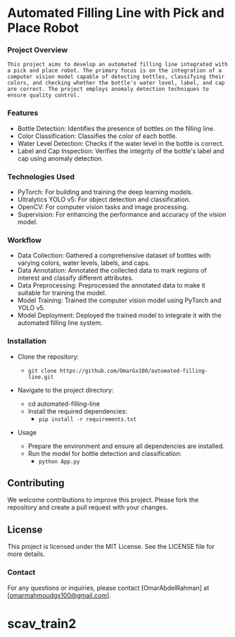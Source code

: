 # **Automated Filling Line with Pick and Place Robot**
### **Project Overview**
    This project aims to develop an automated filling line integrated with a pick and place robot. The primary focus is on the integration of a computer vision model capable of detecting bottles, classifying their colors, and checking whether the bottle's water level, label, and cap are correct. The project employs anomaly detection techniques to ensure quality control.

### **Features**
- Bottle Detection: Identifies the presence of bottles on the filling line.
- Color Classification: Classifies the color of each bottle.
- Water Level Detection: Checks if the water level in the bottle is correct.
- Label and Cap Inspection: Verifies the integrity of the bottle's label and cap using anomaly detection.

### **Technologies Used**
- PyTorch: For building and training the deep learning models.
- Ultralytics YOLO v5: For object detection and classification.
- OpenCV: For computer vision tasks and image processing.
- Supervision: For enhancing the performance and accuracy of the vision model.

### **Workflow**
- Data Collection: Gathered a comprehensive dataset of bottles with varying colors, water levels, labels, and caps.
- Data Annotation: Annotated the collected data to mark regions of interest and classify different attributes.
- Data Preprocessing: Preprocessed the annotated data to make it suitable for training the model.
- Model Training: Trained the computer vision model using PyTorch and YOLO v5.
- Model Deployment: Deployed the trained model to integrate it with the automated filling line system.

### **Installation**

- Clone the repository:
    - `git clone https://github.com/OmarGx100/automated-filling-line.git`

- Navigate to the project directory:
    - cd automated-filling-line
    - Install the required dependencies:
        - `pip install -r requirements.txt`

- Usage
    - Prepare the environment and ensure all dependencies are installed.
    - Run the model for bottle detection and classification:
        - `python App.py`



## **Contributing**
We welcome contributions to improve this project. Please fork the repository and create a pull request with your changes.

## **License**
This project is licensed under the MIT License. See the LICENSE file for more details.

### Contact
For any questions or inquiries, please contact [OmarAbdelRahman] at [omarmahmoudgx100@gmail.com].
# scav_train2
